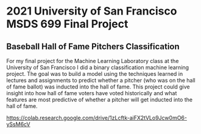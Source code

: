 # 2021 University of San Francisco MSDS 699 Final Project
## Baseball Hall of Fame Pitchers Classification
For my final project for the Machine Learning Laboratory class at the University of San Francisco I did a binary classification machine learning project. The goal was to build a model using the techniques learned in lectures and assignments to predict whether a pitcher (who was on the hall of fame ballot) was inducted into the hall of fame. This project could give insight into how hall of fame voters have voted historically and what features are most predictive of whether a pitcher will get inducted into the hall of fame.

https://colab.research.google.com/drive/1zLcftk-aiFX2tVLo9Jcw0mO6-ySsM6cV
